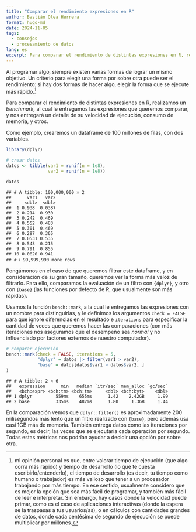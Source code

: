 ```yaml
---
title: "Comparar el rendimiento expresiones en R"
author: Bastián Olea Herrera
format: hugo-md
date: 2024-11-05
tags:
  - consejos
  - procesamiento de datos
lang: es
excerpt: Para comparar el rendimiento de distintas expresiones en R, realizamos un _benchmark,_ al cual le entregamos las expresiones que queremos comparar, y nos entregará un detalle de su velocidad de ejecución. Así podemos optar por una de las operaciones en base a su mejor rendimiento.
---
```




Al programar algo, siempre existen varias formas de lograr un mismo objetivo. Un criterio para elegir una forma por sobre otra puede ser el rendimiento: si hay dos formas de hacer algo, elegir la forma que se ejecute más rápido.[^1]

Para comparar el rendimiento de distintas expresiones en R, realizamos un _benchmark,_ al cual le entregamos las expresiones que queremos comparar, y nos entregará un detalle de su velocidad de ejecución, consumo de memoria, y otros.

Como ejemplo, crearemos un dataframe de 100 millones de filas, con dos variables.




``` r
library(dplyr)

# crear datos
datos <- tibble(var1 = runif(n = 1e8),
                var2 = runif(n = 1e8))

datos
```

```
## # A tibble: 100,000,000 × 2
##      var1   var2
##     <dbl>  <dbl>
##  1 0.938  0.0387
##  2 0.214  0.930 
##  3 0.242  0.469 
##  4 0.552  0.483 
##  5 0.301  0.469 
##  6 0.297  0.365 
##  7 0.0531 0.535 
##  8 0.543  0.215 
##  9 0.791  0.855 
## 10 0.0820 0.941 
## # ℹ 99,999,990 more rows
```



Pongámonos en el caso de que queremos filtrar este dataframe, y en consideración de su gran tamaño, queremos ver la forma más veloz de filtrarlo. Para ello, comparamos la evaluación de un filtro con `{dplyr}`, y otro con `{base}` (las funciones por defecto de R, que usualmente son más rápidas).

Usamos la función `bench::mark`, a la cual le entregamos las expresiones con un nombre para distinguirlas, y le definimos los argumentos `check = FALSE` para que ignore diferencias en el resultado e `iterations` para especificar la cantidad de veces que queremos hacer las comparaciones (con más iteraciones nos aseguramos que el desempeño sea _normal_ y no influenciado por factores externos de nuestro computador).




``` r
# comparar ejecución
bench::mark(check = FALSE, iterations = 5,
            "dplyr" = datos |> filter(var1 > var2),
            "base" = datos[datos$var1 > datos$var2, ]
)
```

```
## # A tibble: 2 × 6
##   expression      min   median `itr/sec` mem_alloc `gc/sec`
##   <bch:expr> <bch:tm> <bch:tm>     <dbl> <bch:byt>    <dbl>
## 1 dplyr         559ms    655ms      1.42    2.42GB     1.99
## 2 base          335ms    482ms      1.80     1.3GB     1.44
```


En la comparación vemos que `dplyr::filter()` es aproximadamente 200 milisegundos más lento que un filtro realizado con `{base}`, pero además usa casi 1GB más de memoria. También entrega datos como las iteraciones por segundo, es decir, las veces que se ejecutaría cada operación por segundo. Todas estas métricas nos podrían ayudar a decidir una opción por sobre otra.


[^1]: mi opinión personal es que, entre valorar tiempo de ejecución (que algo corra más rápido) y tiempo de desarrollo (lo que te cuesta escribirlo/entenderlo), el tiempo de desarrollo (es decir, tu tiempo como humano o trabajador) es más valioso que tener a un procesador trabajando por más tiempo. En ese sentido, usualmente considero que es mejor la opción que sea más fácil de programar, y también más fácil de leer e interpretar. Sin embargo, hay casos donde la velocidad puede primar, como es el caso de aplicaciones interactivas (donde la espera se la traspasas a tus usuarios/as), o en cálculos con cantidades grandes de datos, donde cada centésima de segundo de ejecución se puede multiplicar por millones.

